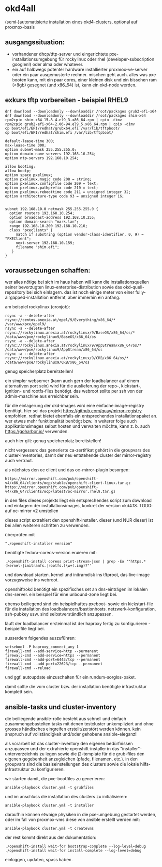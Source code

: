 # okd4all
(semi-)automatisierte installation eines okd4-clusters, optional auf proxmox-basis


## ausgangssituation:
- vorhandener dhcp/tftp-server und eingerichtete pxe-installationsumgebung für rockylinux oder rhel (developer-subscription googlen!) oder alma oder whatever. 
- ein auf halbwegs potenter hardware installierter proxmox-ve-server oder ein paar ausgemusterte rechner. mischen geht auch. alles was pxe booten kann, mit ein paar cores, einer kleinen disk und ein bisschen ram (>8gb) gesegnet (und x86_64) ist, kann ein okd-node werden.

## exkurs tftp vorbereiten - beispiel RHEL9
```
dnf download --downloadonly --downloaddir /root/packages grub2-efi-x64
dnf download --downloadonly --downloaddir /root/packages shim-x64
rpm2cpio shim-x64-15.8-4.el9_3.x86_64.rpm | cpio -dimv
rpm2cpio grub2-efi-x64-2.06-94.el9_5.x86_64.rpm | cpio -dimv
cp boot/efi/EFI/redhat/grubx64.efi /var/lib/tftpboot/
cp boot/efi/EFI/redhat/shim.efi /var/lib/tftpboot/
```
```
default-lease-time 300;
max-lease-time 300;
option subnet-mask 255.255.255.0;
option domain-name-servers 192.168.10.254;
option ntp-servers 192.168.10.254;

allow booting;
allow bootp;
option space pxelinux;
option pxelinux.magic code 208 = string;
option pxelinux.configfile code 209 = text;
option pxelinux.pathprefix code 210 = text;
option pxelinux.reboottime code 211 = unsigned integer 32;
option architecture-type code 93 = unsigned integer 16;


subnet 192.168.10.0 netmask 255.255.255.0 {
  option routers 192.168.10.254;
  option broadcast-address 192.168.10.255;
  option domain-search "mark.lan";
  range 192.168.10.200 192.168.10.210;
  class "pxeclients" {
     match if substring (option vendor-class-identifier, 0, 9) = "PXEClient";
     next-server 192.168.10.159;
     filename "shim.efi";
   }
}
```


## voraussetzungen schaffen:
wer alles nötige bei sich im haus haben will kann die installationsquellen seiner bevorzugten linux-enterprise-distribution sowie das okd-quell-repository bei sich einlagern. das ist noch einige meter von einer fully-airgapped-installation entfernt, aber immerhin ein anfang.

am beispiel rockylinux (cronjob):
```
rsync -a --delete-after rsync://centos.anexia.at/epel/9/Everything/x86_64/* /var/www/pxe/epel9/
rsync -a --delete-after rsync://rockylinux.anexia.at/rockylinux/9/BaseOS/x86_64/os/* /data/www/pxe/rockylinux9/BaseOS/x86_64/os
rsync -a --delete-after rsync://rockylinux.anexia.at/rockylinux/9/AppStream/x86_64/os/* /data/www/pxe/rockylinux9/AppStream/x86_64/os
rsync -a --delete-after rsync://rockylinux.anexia.at/rockylinux/9/CRB/x86_64/os/* /data/www/pxe/rockylinux9/CRB/x86_64/os
```

genug speicherplatz bereitstellen!

ein simpler webserver (kann auch gern der loadbalancer auf einem alternativen port sein) wird für die auslieferung der repo-, kickstart-, ignition- und rootfs-files benötigt. das webroot sollte per ssh von der admin-maschine aus erreichbar sein.

für die einlagerung der okd-images wird eine einfache image-registry benötigt. hier sei das projekt https://github.com/quay/mirror-registry empfohlen. redhat bietet ebenfalls ein entsprechendes installationspaket an. wer etwas mehr funktionalität benötigt bzw. in weiterer folge auch applikationsimages selbst hosten und verwalten möchte, kann z. b. auch https://goharbor.io/ verwenden.

auch hier gilt: genug speicherplatz bereitstellen!

nicht vergessen: das generierte ca-zertifikat gehört in die groupvars des cluster-inventories, damit der neu entstehende cluster der mirror-registry auch vertraut.

als nächstes den oc client und das oc-mirror-plugin besorgen:
```
https://mirror.openshift.com/pub/openshift-v4/x86_64/clients/ocp/stable/openshift-client-linux.tar.gz
https://mirror.openshift.com/pub/openshift-v4/x86_64/clients/ocp/latest/oc-mirror.rhel9.tar.gz
```

in den files dieses projekts liegt ein entsprechendes script zum download und einlagern der installationsimages, konkret der version okd4.18. TODO: auf oc-mirror v2 umstellen

dieses script extrahiert den openshift-installer. dieser (und NUR dieser) ist bei allen weiteren schritten zu verwenden.

überprüfen mit 
```
"./openshift-installer version"
```

benötigte fedora-coreos-version eruieren mit:
```
./openshift-install coreos print-stream-json | grep -Eo '"https.*(kernel-|initramfs.|rootfs.)\w+(.img)?"'
```

und download starten. kernel und initramdisk ins tftproot, das live-image vorzugsweise ins webroot.

openshift/okd benötigt ein spezifisches set an dns-einträgen im lokalen dns-server. ein beispiel für eine unbound-zone liegt bei.

ebenso beiliegend sind ein beispielhaftes pxeboot- sowie ein kickstart-file für die installation des loadbalancers/bastionhosts. netzwerk-konfiguration, ssh-pubkey usw. sind selbstverständlich anzupassen.

läuft der loadbalancer ersteinmal ist der haproxy fertig zu konfigurieren - beispielfile liegt bei.

ausserdem folgendes auszuführen:
```
setsebool -P haproxy_connect_any 1
firewall-cmd --add-service=http --permanent
firewall-cmd --add-service=https --permanent
firewall-cmd --add-port=6443/tcp --permanent
firewall-cmd --add-port=22623/tcp --permanent
firewall-cmd --reload
```

und ggf. autoupdate einzuschalten für ein rundum-sorglos-paket.

damit sollte die vom cluster bzw. der installation benötigte infrastruktur komplett sein.

## ansible-tasks und cluster-inventory

die beiliegende ansible-rolle besteht aus schnell und einfach zusammengebastelten tasks mit denen testcluster unkompliziert und ohne grosses händisches eingreifen erstellt/zerstört werden können. kein anspruch auf vollständigkeit und/oder gehobene ansible-eleganz!

als vorarbeit ist das cluster-inventory den eigenen bedürfnissen anzupassen und der extrahierte openshift-installer in das "installer"-unterverzeichnis zu legen sowie die j2-template für die grub-files den eigenen gegebenheit anzugleichen (pfade, filenamen, etc.). in den groupvars sind die basiseinstellungen des clusters sowie die lokale hilfs-infrastruktur zu konfigurieren.

wir starten damit, die pxe-bootfiles zu generieren:
```
ansible-playbook cluster.yml -t grubfiles
```
und im anschluss die installation des clusters zu initialisieren:
```
ansible-playbook cluster.yml -t installer
```
daraufhin können etwaige physiken in die pxe-umgebung gestartet werden, oder im fall von proxmox-vms diese von ansible erstellt werden mit:
```
ansible-playbook cluster.yml -t createvms
```
der rest kommt direkt aus der dokumentation:
```
./openshift-install wait-for bootstrap-complete --log-level=debug
./openshift-install wait-for install-complete --log-level=debug
```

einloggen, updaten, spass haben.





